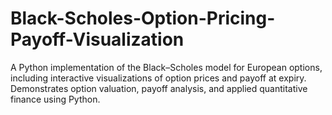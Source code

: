 # Black-Scholes-Option-Pricing-Payoff-Visualization
A Python implementation of the Black–Scholes model for European options, including interactive visualizations of option prices and payoff at expiry. Demonstrates option valuation, payoff analysis, and applied quantitative finance using Python.
